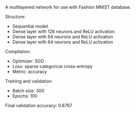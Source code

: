 A multilayered network for use with Fashion MNIST database.

Structure:
- Sequential model
- Dense layer with 128 neurons and ReLU activation
- Dense layer with 64 neurons and ReLU activation
- Dense layer with 64 neurons and ReLU activation

Compilation:
- Optimizer: SGD
- Loss: sparse categorical cross-entropy
- Metric: accuracy

Training and validation:
- Batch size: 300
- Epochs: 100

Final validation accuracy: 0.8767